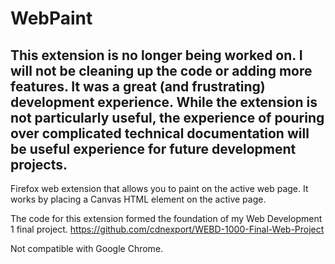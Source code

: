 # WebPaint

## This extension is no longer being worked on. I will not be cleaning up the code or adding more features. It was a great (and frustrating) development experience. While the extension is not particularly useful, the experience of pouring over complicated technical documentation will be useful experience for future development projects.

Firefox web extension that allows you to paint on the active web page. It works by placing a Canvas HTML element on the active page.

The code for this extension formed the foundation of my Web Development 1 final project. https://github.com/cdnexport/WEBD-1000-Final-Web-Project

Not compatible with Google Chrome.
